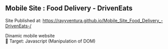## Mobile Site : Food Delivery - DrivenEats

Site Published at: https://rayyventura.github.io/Mobile_Site_Food_Delivery_-DrivenEats-/

Dinamic mobile website </br>
🎯 Target: Javascript (Manipulation of DOM)
